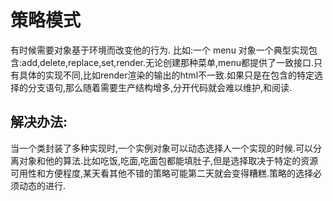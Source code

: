 # 策略模式

有时候需要对象基于环境而改变他的行为.
比如:一个 menu 对象一个典型实现包含:add,delete,replace,set,render.无论创建那种菜单,menu都提供了一致接口.只有具体的实现不同,比如render渲染的输出的html不一致.如果只是在包含的特定选择的分支语句,那么随着需要生产结构增多,分开代码就会难以维护,和阅读.

## 解决办法:
当一个类封装了多种实现时,一个实例对象可以动态选择人一个实现的时候.可以分离对象和他的算法.比如吃饭,吃面,吃面包都能填肚子,但是选择取决于特定的资源可用性和方便程度,某天看其他不错的策略可能第二天就会变得糟糕.策略的选择必须动态的进行.

